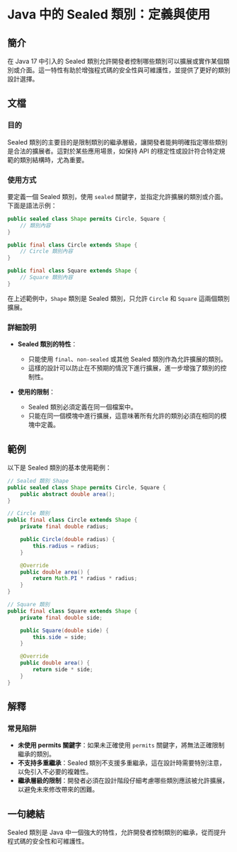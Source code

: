 <!--
Meta Description: # Java 中的 Sealed 類別：定義與使用 ## 簡介 在 Java 17 中引入的 Sealed 類別允許開發者控制哪些類別可以擴展或實作某個類別或介面。這一特性有助於增強程式碼的安全性與可維護性，並提供了更好的類別設計選擇。 ## 文檔 ### 目的 Sealed 類別的主要目的是限制類...
Meta Keywords: sealed, public, shape, circle, square
-->

# Java 中的 Sealed 類別：定義與使用

## 簡介
在 Java 17 中引入的 Sealed 類別允許開發者控制哪些類別可以擴展或實作某個類別或介面。這一特性有助於增強程式碼的安全性與可維護性，並提供了更好的類別設計選擇。

## 文檔
### 目的
Sealed 類別的主要目的是限制類別的繼承層級，讓開發者能夠明確指定哪些類別是合法的擴展者。這對於某些應用場景，如保持 API 的穩定性或設計符合特定規範的類別結構時，尤為重要。

### 使用方式
要定義一個 Sealed 類別，使用 `sealed` 關鍵字，並指定允許擴展的類別或介面。下面是語法示例：

```java
public sealed class Shape permits Circle, Square {
    // 類別內容
}

public final class Circle extends Shape {
    // Circle 類別內容
}

public final class Square extends Shape {
    // Square 類別內容
}
```

在上述範例中，`Shape` 類別是 Sealed 類別，只允許 `Circle` 和 `Square` 這兩個類別擴展。

### 詳細說明
- **Sealed 類別的特性**：
  - 只能使用 `final`、`non-sealed` 或其他 Sealed 類別作為允許擴展的類別。
  - 這樣的設計可以防止在不預期的情況下進行擴展，進一步增強了類別的控制性。

- **使用的限制**：
  - Sealed 類別必須定義在同一個檔案中。
  - 只能在同一個模塊中進行擴展，這意味著所有允許的類別必須在相同的模塊中定義。

## 範例
以下是 Sealed 類別的基本使用範例：

```java
// Sealed 類別 Shape
public sealed class Shape permits Circle, Square {
    public abstract double area();
}

// Circle 類別
public final class Circle extends Shape {
    private final double radius;

    public Circle(double radius) {
        this.radius = radius;
    }

    @Override
    public double area() {
        return Math.PI * radius * radius;
    }
}

// Square 類別
public final class Square extends Shape {
    private final double side;

    public Square(double side) {
        this.side = side;
    }

    @Override
    public double area() {
        return side * side;
    }
}
```

## 解釋
### 常見陷阱
- **未使用 permits 關鍵字**：如果未正確使用 `permits` 關鍵字，將無法正確限制繼承的類別。
- **不支持多重繼承**：Sealed 類別不支援多重繼承，這在設計時需要特別注意，以免引入不必要的複雜性。
- **繼承層級的限制**：開發者必須在設計階段仔細考慮哪些類別應該被允許擴展，以避免未來修改帶來的困難。

## 一句總結
Sealed 類別是 Java 中一個強大的特性，允許開發者控制類別的繼承，從而提升程式碼的安全性和可維護性。